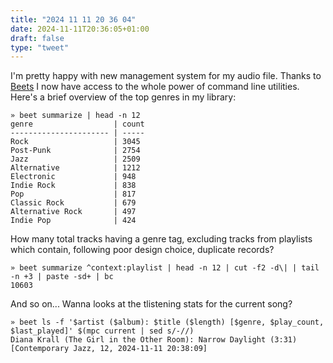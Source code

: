 ```yaml
---
title: "2024 11 11 20 36 04"
date: 2024-11-11T20:36:05+01:00
draft: false
type: "tweet"
---
```

I'm pretty happy with new management system for my audio file. Thanks to [Beets](https://beets.io) I now have access to the whole power of command line utilities. Here's a brief overview of the top genres in my library:

```shell
» beet summarize | head -n 12
genre                  | count
---------------------- | -----
Rock                   | 3045
Post-Punk              | 2754
Jazz                   | 2509
Alternative            | 1212
Electronic             | 948
Indie Rock             | 838
Pop                    | 817
Classic Rock           | 679
Alternative Rock       | 497
Indie Pop              | 424
```

How many total tracks having a genre tag, excluding tracks from playlists which contain, following poor design choice, duplicate records?

```shell
» beet summarize ^context:playlist | head -n 12 | cut -f2 -d\| | tail -n +3 | paste -sd+ | bc
10603
```

And so on... Wanna looks at the tlistening stats for the current song?

```shell
» beet ls -f '$artist ($album): $title ($length) [$genre, $play_count, $last_played]' $(mpc current | sed s/-//)
Diana Krall (The Girl in the Other Room): Narrow Daylight (3:31) [Contemporary Jazz, 12, 2024-11-11 20:38:09]
```
